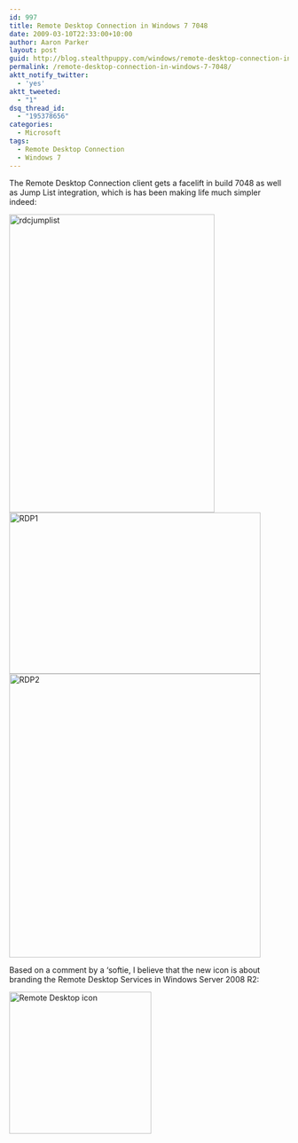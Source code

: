 ```yaml
---
id: 997
title: Remote Desktop Connection in Windows 7 7048
date: 2009-03-10T22:33:00+10:00
author: Aaron Parker
layout: post
guid: http://blog.stealthpuppy.com/windows/remote-desktop-connection-in-windows-7-7048
permalink: /remote-desktop-connection-in-windows-7-7048/
aktt_notify_twitter:
  - 'yes'
aktt_tweeted:
  - "1"
dsq_thread_id:
  - "195378656"
categories:
  - Microsoft
tags:
  - Remote Desktop Connection
  - Windows 7
---
```

The Remote Desktop Connection client gets a facelift in build 7048 as well as Jump List integration, which is has been making life much simpler indeed:

<img class="alignnone size-full wp-image-1007" title="rdcjumplist" src="http://stealthpuppy.com/wp-content/uploads/2009/03/rdcjumplist.png" alt="rdcjumplist" width="370" height="538" srcset="http://192.168.0.89/wp-content/uploads/2009/03/rdcjumplist.png 370w, http://192.168.0.89/wp-content/uploads/2009/03/rdcjumplist-206x300.png 206w" sizes="(max-width: 370px) 100vw, 370px" /> 

<img style="border-bottom: 0px; border-left: 0px; display: inline; border-top: 0px; border-right: 0px" title="RDP1" src="http://stealthpuppy.com/wp-content/uploads/2009/03/rdp1.png" border="0" alt="RDP1" width="453" height="291" /> 

<img style="border-bottom: 0px; border-left: 0px; display: inline; border-top: 0px; border-right: 0px" title="RDP2" src="http://stealthpuppy.com/wp-content/uploads/2009/03/rdp2.png" border="0" alt="RDP2" width="453" height="512" /> 

Based on a comment by a &#8216;softie, I believe that the new icon is about branding the Remote Desktop Services in Windows Server 2008 R2:

<img class="alignnone size-full wp-image-999" title="Remote Desktop icon" src="http://stealthpuppy.com/wp-content/uploads/2009/03/remotedesktop.png" alt="Remote Desktop icon" width="256" height="256" srcset="http://192.168.0.89/wp-content/uploads/2009/03/remotedesktop.png 256w, http://192.168.0.89/wp-content/uploads/2009/03/remotedesktop-150x150.png 150w" sizes="(max-width: 256px) 100vw, 256px" />